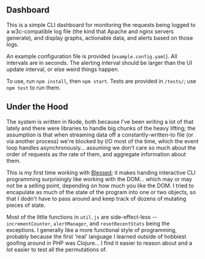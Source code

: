 Dashboard
---------

This is a simple CLI dashboard for monitoring the requests being logged to a
w3c-compatible log file (the kind that Apache and nginx servers generate), and
display graphs, actionable data, and alerts based on those logs.

An example configuration file is provided (`example.config.yaml`). All intervals
are in seconds. The alerting interval should be larger than the UI update 
interval, or else weird things happen.

To use, run `npm install`, then `npm start`. Tests are provided in `/tests/`;
use `npm test` to run them.

Under the Hood
--------------

The system is written in Node, both because I've been writing a lot of that 
lately and there were libraries to handle big chunks of the heavy lifting; the 
assumption is that when streaming data off a constantly-written-to file (or via 
another process) we're blocked by I/O most of the time, which the event loop 
handles asynchronously... assuming we don't care so much about the order of 
requests as the rate of them, and aggregate information about them.

This is my first time working with [Blessed](https://github.com/chjj/blessed);
it makes handing interactive CLI programming surprisingly like working with the
DOM... which may or may not be a selling point, depending on how much you like
the DOM. I tried to encapulate as much of the state of the program into one or
two objects, so that I dodn't have to pass around and keep track of dozens of 
mutating pieces of state.

Most of the little functions in `util.js` are side-effect-less -- 
`incrementCounter`, `alertManager`, and `resetRecentStats` being the exceptions.
I generally like a more functional style of programming, probably because the 
first 'real' language I learned outside of hobbiest goofing around in PHP was 
Clojure... I find it easier to reason about and a *lot* easier to test all the 
permutations of.
